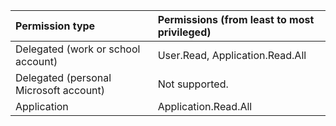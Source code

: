 |Permission type      | Permissions (from least to most privileged)              |
|:--------------------|:---------------------------------------------------------|
|Delegated (work or school account) | User.Read, Application.Read.All  |
|Delegated (personal Microsoft account) | Not supported.    |
|Application | Application.Read.All |